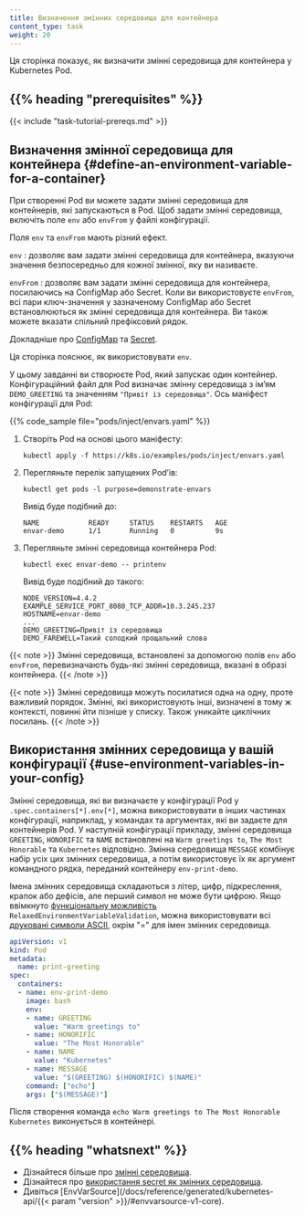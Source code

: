 ```yaml
---
title: Визначення змінних середовища для контейнера
content_type: task
weight: 20
---
```


<!-- overview -->

Ця сторінка показує, як визначити змінні середовища для контейнера у Kubernetes Pod.

## {{% heading "prerequisites" %}}

{{< include "task-tutorial-prereqs.md" >}}

<!-- steps -->

## Визначення змінної середовища для контейнера {#define-an-environment-variable-for-a-container}

При створенні Pod ви можете задати змінні середовища для контейнерів, які запускаються в Pod. Щоб задати змінні середовища, включіть поле `env` або `envFrom` у файлі конфігурації.

Поля `env` та `envFrom` мають різний ефект.

`env`
: дозволяє вам задати змінні середовища для контейнера, вказуючи значення безпосередньо для кожної змінної, яку ви називаєте.

`envFrom`
: дозволяє вам задати змінні середовища для контейнера, посилаючись на ConfigMap або Secret. Коли ви використовуєте `envFrom`, всі пари ключ-значення у зазначеному ConfigMap або Secret встановлюються як змінні середовища для контейнера. Ви також можете вказати спільний префіксовий рядок.

Докладніше про [ConfigMap](/docs/tasks/configure-pod-container/configure-pod-configmap/#configure-all-key-value-pairs-in-a-configmap-as-container-environment-variables)
та [Secret](/docs/tasks/inject-data-application/distribute-credentials-secure/#configure-all-key-value-pairs-in-a-secret-as-container-environment-variables).

Ця сторінка пояснює, як використовувати `env`.

У цьому завданні ви створюєте Pod, який запускає один контейнер. Конфігураційний файл для Pod визначає змінну середовища з імʼям `DEMO_GREETING` та значенням `"Привіт із середовища"`. Ось маніфест конфігурації для Pod:

{{% code_sample file="pods/inject/envars.yaml" %}}

1. Створіть Pod на основі цього маніфесту:

   ```shell
   kubectl apply -f https://k8s.io/examples/pods/inject/envars.yaml
   ```

1. Перегляньте перелік запущених Podʼів:

   ```shell
   kubectl get pods -l purpose=demonstrate-envars
   ```

   Вивід буде подібний до:

   ```none
   NAME            READY     STATUS    RESTARTS   AGE
   envar-demo      1/1       Running   0          9s
   ```

1. Перегляньте змінні середовища контейнера Pod:

   ```shell
   kubectl exec envar-demo -- printenv
   ```

   Вивід буде подібний до такого:

   ```none
   NODE_VERSION=4.4.2
   EXAMPLE_SERVICE_PORT_8080_TCP_ADDR=10.3.245.237
   HOSTNAME=envar-demo
   ...
   DEMO_GREETING=Привіт із середовища
   DEMO_FAREWELL=Такий солодкий прощальний слова
   ```

{{< note >}}
Змінні середовища, встановлені за допомогою полів `env` або `envFrom`, перевизначають будь-які змінні середовища, вказані в образі контейнера.
{{< /note >}}

{{< note >}}
Змінні середовища можуть посилатися одна на одну, проте важливий порядок. Змінні, які використовують інші, визначені в тому ж контексті, повинні йти пізніше у списку. Також уникайте циклічних посилань.
{{< /note >}}

## Використання змінних середовища у вашій конфігурації {#use-environment-variables-in-your-config}

Змінні середовища, які ви визначаєте у конфігурації Pod у `.spec.containers[*].env[*]`, можна використовувати в інших частинах конфігурації, наприклад, у командах та аргументах, які ви задаєте для контейнерів Pod. У наступній конфігурації прикладу, змінні середовища `GREETING`, `HONORIFIC` та `NAME` встановлені на `Warm greetings to`, `The Most Honorable` та `Kubernetes` відповідно. Змінна середовища `MESSAGE` комбінує набір усіх цих змінних середовища, а потім використовує їх як аргумент командного рядка, переданий контейнеру `env-print-demo`.

Імена змінних середовища складаються з літер, цифр, підкреслення, крапок або дефісів, але перший символ не може бути цифрою. Якщо ввімкнуто [функціональну можливість](/docs/reference/command-line-tools-reference/feature-gates/) `RelaxedEnvironmentVariableValidation`, можна використовувати всі [друковані символи ASCII](https://www.ascii-code.com/characters/printable-characters), окрім "=" для імен змінних середовища.

```yaml
apiVersion: v1
kind: Pod
metadata:
  name: print-greeting
spec:
  containers:
  - name: env-print-demo
    image: bash
    env:
    - name: GREETING
      value: "Warm greetings to"
    - name: HONORIFIC
      value: "The Most Honorable"
    - name: NAME
      value: "Kubernetes"
    - name: MESSAGE
      value: "$(GREETING) $(HONORIFIC) $(NAME)"
    command: ["echo"]
    args: ["$(MESSAGE)"]
```

Після створення команда `echo Warm greetings to The Most Honorable Kubernetes` виконується в контейнері.

## {{% heading "whatsnext" %}}

* Дізнайтеся більше про [змінні середовища](/docs/tasks/inject-data-application/environment-variable-expose-pod-information/).
* Дізнайтеся про [використання secret як змінних середовища](/docs/concepts/configuration/secret/#using-secrets-as-environment-variables).
* Дивіться [EnvVarSource](/docs/reference/generated/kubernetes-api/{{< param "version" >}}/#envvarsource-v1-core).
